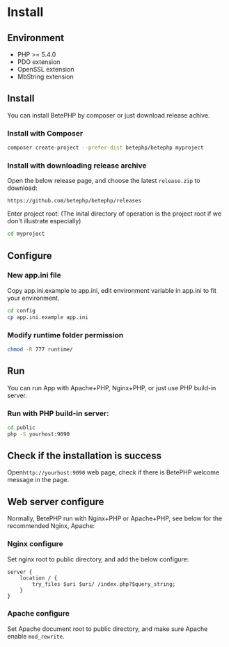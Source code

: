 # Install

## Environment
* PHP >= 5.4.0
* PDO extension
* OpenSSL extension
* MbString extension

## Install

You can install BetePHP by composer or just download release achive.

### Install with Composer

```bash
composer create-project --prefer-dist betephp/betephp myproject
```

### Install with downloading release archive
Open the below release page, and choose the latest `release.zip` to download:

```
https://github.com/betephp/betephp/releases
```

Enter project root: (The inital directory of operation is the project root if we don't illustrate especially)

```bash
cd myproject
```

## Configure
### New app.ini file
Copy app.ini.example to app.ini, edit environment variable in app.ini to fit your environment.

```bash
cd config
cp app.ini.example app.ini
```

### Modify runtime folder permission

```bash
chmod -R 777 runtime/
```

## Run
You can run App with Apache+PHP, Nginx+PHP, or just use PHP build-in server.

### Run with PHP build-in server:

```bash
cd public
php -S yourhost:9090
```

## Check if the installation is success
Open`http://yourhost:9090` web page, check if there is BetePHP welcome message in the page.

## Web server configure
Normally, BetePHP run with Nginx+PHP or Apache+PHP, see below for the recommended Nginx, Apache:

### Nginx configure
Set nginx root to public directory, and add the below configure:

```
server {
    location / {
        try_files $uri $uri/ /index.php?$query_string;
    }
}
```

### Apache configure
Set Apache document root to public directory, and make sure Apache enable ```mod_rewrite```.

